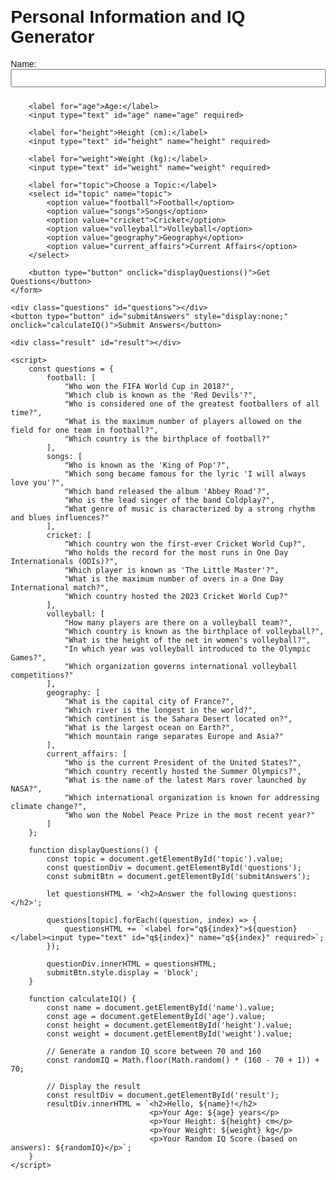 <!DOCTYPE html>
<html lang="en">
<head>
    <meta charset="UTF-8">
    <meta name="viewport" content="width=device-width, initial-scale=1.0">
    <title>Personal Information and IQ Generator</title>
    <style>
        body {
            font-family: Arial, sans-serif;
            margin: 20px;
        }
        label {
            display: block;
            margin-top: 10px;
        }
        input[type="text"] {
            margin-bottom: 10px;
            padding: 5px;
            width: 100%;
        }
        button {
            padding: 10px 20px;
            background-color: #4CAF50;
            color: white;
            border: none;
            cursor: pointer;
        }
        button:hover {
            background-color: #45a049;
        }
        .result, .questions {
            margin-top: 20px;
        }
        .questions label {
            display: block;
            margin-top: 10px;
        }
    </style>
</head>
<body>
    <h1>Personal Information and IQ Generator</h1>
    <form id="infoForm">
        <label for="name">Name:</label>
        <input type="text" id="name" name="name" required>
        
        <label for="age">Age:</label>
        <input type="text" id="age" name="age" required>
        
        <label for="height">Height (cm):</label>
        <input type="text" id="height" name="height" required>
        
        <label for="weight">Weight (kg):</label>
        <input type="text" id="weight" name="weight" required>
        
        <label for="topic">Choose a Topic:</label>
        <select id="topic" name="topic">
            <option value="football">Football</option>
            <option value="songs">Songs</option>
            <option value="cricket">Cricket</option>
            <option value="volleyball">Volleyball</option>
            <option value="geography">Geography</option>
            <option value="current_affairs">Current Affairs</option>
        </select>
        
        <button type="button" onclick="displayQuestions()">Get Questions</button>
    </form>
    
    <div class="questions" id="questions"></div>
    <button type="button" id="submitAnswers" style="display:none;" onclick="calculateIQ()">Submit Answers</button>
    
    <div class="result" id="result"></div>
    
    <script>
        const questions = {
            football: [
                "Who won the FIFA World Cup in 2018?",
                "Which club is known as the 'Red Devils'?",
                "Who is considered one of the greatest footballers of all time?",
                "What is the maximum number of players allowed on the field for one team in football?",
                "Which country is the birthplace of football?"
            ],
            songs: [
                "Who is known as the 'King of Pop'?",
                "Which song became famous for the lyric 'I will always love you'?",
                "Which band released the album 'Abbey Road'?",
                "Who is the lead singer of the band Coldplay?",
                "What genre of music is characterized by a strong rhythm and blues influences?"
            ],
            cricket: [
                "Which country won the first-ever Cricket World Cup?",
                "Who holds the record for the most runs in One Day Internationals (ODIs)?",
                "Which player is known as 'The Little Master'?",
                "What is the maximum number of overs in a One Day International match?",
                "Which country hosted the 2023 Cricket World Cup?"
            ],
            volleyball: [
                "How many players are there on a volleyball team?",
                "Which country is known as the birthplace of volleyball?",
                "What is the height of the net in women's volleyball?",
                "In which year was volleyball introduced to the Olympic Games?",
                "Which organization governs international volleyball competitions?"
            ],
            geography: [
                "What is the capital city of France?",
                "Which river is the longest in the world?",
                "Which continent is the Sahara Desert located on?",
                "What is the largest ocean on Earth?",
                "Which mountain range separates Europe and Asia?"
            ],
            current_affairs: [
                "Who is the current President of the United States?",
                "Which country recently hosted the Summer Olympics?",
                "What is the name of the latest Mars rover launched by NASA?",
                "Which international organization is known for addressing climate change?",
                "Who won the Nobel Peace Prize in the most recent year?"
            ]
        };
        
        function displayQuestions() {
            const topic = document.getElementById('topic').value;
            const questionDiv = document.getElementById('questions');
            const submitBtn = document.getElementById('submitAnswers');
            
            let questionsHTML = '<h2>Answer the following questions:</h2>';
            
            questions[topic].forEach((question, index) => {
                questionsHTML += `<label for="q${index}">${question}</label><input type="text" id="q${index}" name="q${index}" required>`;
            });
            
            questionDiv.innerHTML = questionsHTML;
            submitBtn.style.display = 'block';
        }
        
        function calculateIQ() {
            const name = document.getElementById('name').value;
            const age = document.getElementById('age').value;
            const height = document.getElementById('height').value;
            const weight = document.getElementById('weight').value;
            
            // Generate a random IQ score between 70 and 160
            const randomIQ = Math.floor(Math.random() * (160 - 70 + 1)) + 70;
            
            // Display the result
            const resultDiv = document.getElementById('result');
            resultDiv.innerHTML = `<h2>Hello, ${name}!</h2>
                                   <p>Your Age: ${age} years</p>
                                   <p>Your Height: ${height} cm</p>
                                   <p>Your Weight: ${weight} kg</p>
                                   <p>Your Random IQ Score (based on answers): ${randomIQ}</p>`;
        }
    </script>
</body>
</html>
